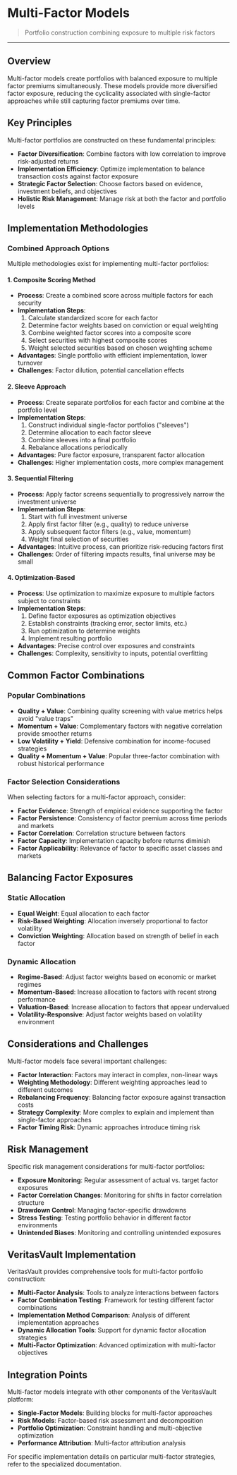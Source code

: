 # Multi-Factor Models

> Portfolio construction combining exposure to multiple risk factors

---

## Overview

Multi-factor models create portfolios with balanced exposure to multiple factor premiums simultaneously. These models provide more diversified factor exposure, reducing the cyclicality associated with single-factor approaches while still capturing factor premiums over time.

## Key Principles

Multi-factor portfolios are constructed on these fundamental principles:

* **Factor Diversification**: Combine factors with low correlation to improve risk-adjusted returns
* **Implementation Efficiency**: Optimize implementation to balance transaction costs against factor exposure
* **Strategic Factor Selection**: Choose factors based on evidence, investment beliefs, and objectives
* **Holistic Risk Management**: Manage risk at both the factor and portfolio levels

## Implementation Methodologies

### Combined Approach Options

Multiple methodologies exist for implementing multi-factor portfolios:

#### 1. Composite Scoring Method

* **Process**: Create a combined score across multiple factors for each security
* **Implementation Steps**:
  1. Calculate standardized score for each factor
  2. Determine factor weights based on conviction or equal weighting
  3. Combine weighted factor scores into a composite score
  4. Select securities with highest composite scores
  5. Weight selected securities based on chosen weighting scheme
* **Advantages**: Single portfolio with efficient implementation, lower turnover
* **Challenges**: Factor dilution, potential cancellation effects

#### 2. Sleeve Approach

* **Process**: Create separate portfolios for each factor and combine at the portfolio level
* **Implementation Steps**:
  1. Construct individual single-factor portfolios ("sleeves")
  2. Determine allocation to each factor sleeve
  3. Combine sleeves into a final portfolio
  4. Rebalance allocations periodically
* **Advantages**: Pure factor exposure, transparent factor allocation
* **Challenges**: Higher implementation costs, more complex management

#### 3. Sequential Filtering

* **Process**: Apply factor screens sequentially to progressively narrow the investment universe
* **Implementation Steps**:
  1. Start with full investment universe
  2. Apply first factor filter (e.g., quality) to reduce universe
  3. Apply subsequent factor filters (e.g., value, momentum)
  4. Weight final selection of securities
* **Advantages**: Intuitive process, can prioritize risk-reducing factors first
* **Challenges**: Order of filtering impacts results, final universe may be small

#### 4. Optimization-Based

* **Process**: Use optimization to maximize exposure to multiple factors subject to constraints
* **Implementation Steps**:
  1. Define factor exposures as optimization objectives
  2. Establish constraints (tracking error, sector limits, etc.)
  3. Run optimization to determine weights
  4. Implement resulting portfolio
* **Advantages**: Precise control over exposures and constraints
* **Challenges**: Complexity, sensitivity to inputs, potential overfitting

## Common Factor Combinations

### Popular Combinations

* **Quality + Value**: Combining quality screening with value metrics helps avoid "value traps"
* **Momentum + Value**: Complementary factors with negative correlation provide smoother returns
* **Low Volatility + Yield**: Defensive combination for income-focused strategies
* **Quality + Momentum + Value**: Popular three-factor combination with robust historical performance

### Factor Selection Considerations

When selecting factors for a multi-factor approach, consider:

* **Factor Evidence**: Strength of empirical evidence supporting the factor
* **Factor Persistence**: Consistency of factor premium across time periods and markets
* **Factor Correlation**: Correlation structure between factors
* **Factor Capacity**: Implementation capacity before returns diminish
* **Factor Applicability**: Relevance of factor to specific asset classes and markets

## Balancing Factor Exposures

### Static Allocation

* **Equal Weight**: Equal allocation to each factor
* **Risk-Based Weighting**: Allocation inversely proportional to factor volatility
* **Conviction Weighting**: Allocation based on strength of belief in each factor

### Dynamic Allocation

* **Regime-Based**: Adjust factor weights based on economic or market regimes
* **Momentum-Based**: Increase allocation to factors with recent strong performance
* **Valuation-Based**: Increase allocation to factors that appear undervalued
* **Volatility-Responsive**: Adjust factor weights based on volatility environment

## Considerations and Challenges

Multi-factor models face several important challenges:

* **Factor Interaction**: Factors may interact in complex, non-linear ways
* **Weighting Methodology**: Different weighting approaches lead to different outcomes
* **Rebalancing Frequency**: Balancing factor exposure against transaction costs
* **Strategy Complexity**: More complex to explain and implement than single-factor approaches
* **Factor Timing Risk**: Dynamic approaches introduce timing risk

## Risk Management

Specific risk management considerations for multi-factor portfolios:

* **Exposure Monitoring**: Regular assessment of actual vs. target factor exposures
* **Factor Correlation Changes**: Monitoring for shifts in factor correlation structure
* **Drawdown Control**: Managing factor-specific drawdowns
* **Stress Testing**: Testing portfolio behavior in different factor environments
* **Unintended Biases**: Monitoring and controlling unintended exposures

## VeritasVault Implementation

VeritasVault provides comprehensive tools for multi-factor portfolio construction:

* **Multi-Factor Analysis**: Tools to analyze interactions between factors
* **Factor Combination Testing**: Framework for testing different factor combinations
* **Implementation Method Comparison**: Analysis of different implementation approaches
* **Dynamic Allocation Tools**: Support for dynamic factor allocation strategies
* **Multi-Factor Optimization**: Advanced optimization with multi-factor objectives

## Integration Points

Multi-factor models integrate with other components of the VeritasVault platform:

* **Single-Factor Models**: Building blocks for multi-factor approaches
* **Risk Models**: Factor-based risk assessment and decomposition
* **Portfolio Optimization**: Constraint handling and multi-objective optimization
* **Performance Attribution**: Multi-factor attribution analysis

For specific implementation details on particular multi-factor strategies, refer to the specialized documentation.
